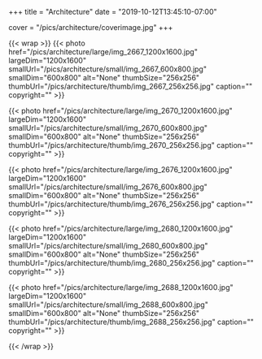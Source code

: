+++
title = "Architecture"
date = "2019-10-12T13:45:10-07:00"

cover = "/pics/architecture/coverimage.jpg"
+++

{{< wrap >}}
{{< photo href="/pics/architecture/large/img_2667_1200x1600.jpg" largeDim="1200x1600" smallUrl="/pics/architecture/small/img_2667_600x800.jpg" smallDim="600x800" alt="None" thumbSize="256x256" thumbUrl="/pics/architecture/thumb/img_2667_256x256.jpg" caption="" copyright="" >}}

{{< photo href="/pics/architecture/large/img_2670_1200x1600.jpg" largeDim="1200x1600" smallUrl="/pics/architecture/small/img_2670_600x800.jpg" smallDim="600x800" alt="None" thumbSize="256x256" thumbUrl="/pics/architecture/thumb/img_2670_256x256.jpg" caption="" copyright="" >}}

{{< photo href="/pics/architecture/large/img_2676_1200x1600.jpg" largeDim="1200x1600" smallUrl="/pics/architecture/small/img_2676_600x800.jpg" smallDim="600x800" alt="None" thumbSize="256x256" thumbUrl="/pics/architecture/thumb/img_2676_256x256.jpg" caption="" copyright="" >}}

{{< photo href="/pics/architecture/large/img_2680_1200x1600.jpg" largeDim="1200x1600" smallUrl="/pics/architecture/small/img_2680_600x800.jpg" smallDim="600x800" alt="None" thumbSize="256x256" thumbUrl="/pics/architecture/thumb/img_2680_256x256.jpg" caption="" copyright="" >}}

{{< photo href="/pics/architecture/large/img_2688_1200x1600.jpg" largeDim="1200x1600" smallUrl="/pics/architecture/small/img_2688_600x800.jpg" smallDim="600x800" alt="None" thumbSize="256x256" thumbUrl="/pics/architecture/thumb/img_2688_256x256.jpg" caption="" copyright="" >}}

{{< /wrap >}}